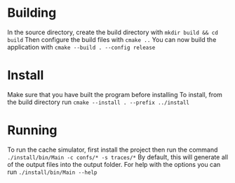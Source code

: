 # Building

In the source directory, create the build directory with
`mkdir build && cd build`
Then configure the build files with
`cmake ..`
You can now build the application with
`cmake --build . --config release`

# Install

Make sure that you have built the program before installing
To install, from the build directory run
`cmake --install . --prefix ../install`

# Running

To run the cache simulator, first install the project then run the command
`./install/bin/Main -c confs/* -s traces/*`
By default, this will generate all of the output files into the output folder.
For help with the options you can run
`./install/bin/Main --help`
